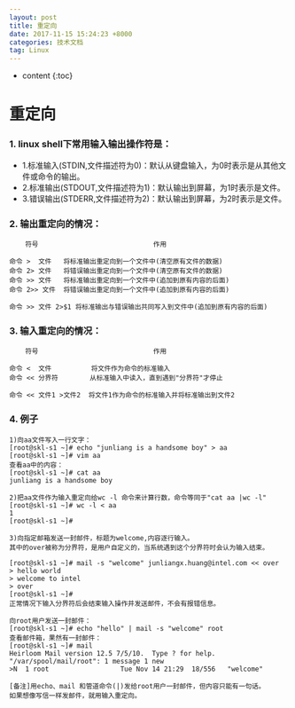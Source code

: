 ```yaml
---
layout: post
title: 重定向
date: 2017-11-15 15:24:23 +8000
categories: 技术文档
tag: Linux
---
```


* content
{:toc}

# 重定向

### 1. linux shell下常用输入输出操作符是：

- 1.标准输入(STDIN,文件描述符为0)：默认从键盘输入，为0时表示是从其他文件或命令的输出。
- 2.标准输出(STDOUT,文件描述符为1)：默认输出到屏幕，为1时表示是文件。
- 3.错误输出(STDERR,文件描述符为2)：默认输出到屏幕，为2时表示是文件。

### 2. 输出重定向的情况：

	    符号                             作用
	
	命令 >  文件   将标准输出重定向到一个文件中(清空原有文件的数据)
	命令 2> 文件   将错误输出重定向到一个文件中(清空原有文件的数据)
	命令 >> 文件   将标准输出重定向到一个文件中(追加到原有内容的后面)
	命令 2>> 文件  将错误输出重定向到一个文件中(追加到原有内容的后面)
	
	命令 >> 文件 2>$1 将标准输出与错误输出共同写入到文件中(追加到原有内容的后面)

### 3. 输入重定向的情况：

	    符号                             作用
	
	命令 <  文件          将文件作为命令的标准输入
	命令 << 分界符        从标准输入中读入，直到遇到"分界符"才停止
	
	命令 << 文件1 >文件2  将文件1作为命令的标准输入并将标准输出到文件2

### 4. 例子

```shell
1)向aa文件写入一行文字：
[root@skl-s1 ~]# echo "junliang is a handsome boy" > aa
[root@skl-s1 ~]# vim aa
查看aa中的内容：
[root@skl-s1 ~]# cat aa
junliang is a handsome boy

2)把aa文件作为输入重定向给wc -l 命令来计算行数，命令等同于"cat aa |wc -l"
[root@skl-s1 ~]# wc -l < aa
1
[root@skl-s1 ~]#

3)向指定邮箱发送一封邮件，标题为welcome,内容逐行输入。
其中的over被称为分界符，是用户自定义的，当系统遇到这个分界符时会认为输入结束。

[root@skl-s1 ~]# mail -s "welcome" junliangx.huang@intel.com << over
> hello world
> welcome to intel
> over
[root@skl-s1 ~]#
正常情况下输入分界符后会结束输入操作并发送邮件，不会有报错信息。

向root用户发送一封邮件：
[root@skl-s1 ~]# echo "hello" | mail -s "welcome" root
查看邮件箱，果然有一封邮件：
[root@skl-s1 ~]# mail
Heirloom Mail version 12.5 7/5/10.  Type ? for help.
"/var/spool/mail/root": 1 message 1 new
>N  1 root                  Tue Nov 14 21:29  18/556   "welcome"

[备注]用echo、mail 和管道命令(|)发给root用户一封邮件，但内容只能有一句话。  
如果想像写信一样发邮件，就用输入重定向。
```

